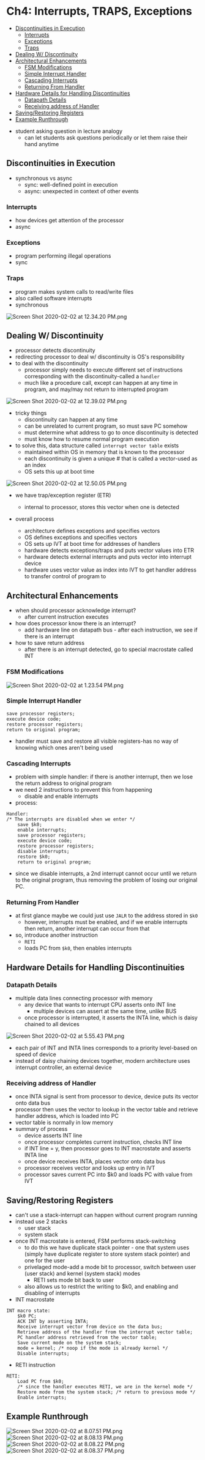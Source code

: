 # Ch4: Interrupts, TRAPS, Exceptions
<!-- toc -->

- [Discontinuities in Execution](#Discontinuities-in-Execution)
  * [Interrupts](#Interrupts)
  * [Exceptions](#Exceptions)
  * [Traps](#Traps)
- [Dealing W/ Discontinuity](#Dealing-W-Discontinuity)
- [Architectural Enhancements](#Architectural-Enhancements)
  * [FSM Modifications](#FSM-Modifications)
  * [Simple Interrupt Handler](#Simple-Interrupt-Handler)
  * [Cascading Interrupts](#Cascading-Interrupts)
  * [Returning From Handler](#Returning-From-Handler)
- [Hardware Details for Handling Discontinuities](#Hardware-Details-for-Handling-Discontinuities)
  * [Datapath Details](#Datapath-Details)
  * [Receiving address of Handler](#Receiving-address-of-Handler)
- [Saving/Restoring Registers](#SavingRestoring-Registers)
- [Example Runthrough](#Example-Runthrough)

<!-- tocstop -->
- student asking question in lecture analogy
    - can let students ask questions periodically or let them raise their hand anytime

## Discontinuities in Execution
- synchronous vs async
    - sync: well-defined point in execution
    - async: unexpected in context of other events
### Interrupts
- how devices get attention of the processor
- async
### Exceptions
- program performing illegal operations
- sync
### Traps
- program makes system calls to read/write files
- also called software interrupts
- synchronous

![Screen Shot 2020-02-02 at 12.34.20 PM.png](./images/ch4/8a231596.png)

## Dealing W/ Discontinuity
- processor detects discontinuity
- redirecting processor to deal w/ discontinuity is OS's responsibility
- to deal with the discontinuity
    - processor simply needs to execute different set of instructions corresponding with the discontinuity-called a `handler`
    - much like a procedure call, except can happen at any time in program, and may/may not return to interrupted program

![Screen Shot 2020-02-02 at 12.39.02 PM.png](./images/ch4/004a837b.png)

- tricky things
    - discontinuity can happen at any time
    - can be unrelated to current program, so must save PC somehow
    - must determine what address to go to once discontinuity is detected
    - must know how to resume normal program execution
- to solve this, data structure called `interrupt vector table` exists
    - maintained within OS in memory that is known to the processor
    - each discontinuity is given a unique # that is called a vector-used as an index
    - OS sets this up at boot time

![Screen Shot 2020-02-02 at 12.50.05 PM.png](./images/ch4/fc30287e.png)
- we have trap/exception register (ETR)
    - internal to processor, stores this vector when one is detected

- overall process
    - architecture defines exceptions and specifies vectors
    - OS defines exceptions and specifies vectors
    - OS sets up IVT at boot time for addresses of handlers
    - hardware detects exceptions/traps and puts vector values into ETR
    - hardware detects external interrupts and puts vector into interrupt device
    - hardware uses vector value as index into IVT to get handler address to transfer control of program to

## Architectural Enhancements
- when should processor acknowledge interrupt?
    - after current instruction executes
- how does processor know there is an interrupt?
    - add hardware line on datapath bus - after each instruction, we see if there is an interrupt
- how to save return address
    - after there is an interrupt detected, go to special macrostate called INT

### FSM Modifications
![Screen Shot 2020-02-02 at 1.23.54 PM.png](./images/ch4/3d4c168d.png)
### Simple Interrupt Handler
```
save processor registers;
execute device code;
restore processor registers;
return to original program;
```
- handler must save and restore all visible registers-has no way of knowing which ones aren't being used

### Cascading Interrupts
- problem with simple handler: if there is another interrupt, then we lose the return address to original program
- we need 2 instructions to prevent this from happening
    - disable and enable interrupts
- process:
```
Handler:
/* The interrupts are disabled when we enter */
    save $k0;
    enable interrupts;
    save processor registers;
    execute device code;
    restore processor registers;
    disable interrupts;
    restore $k0;
    return to original program;
```
- since we disable interrupts, a 2nd interrupt cannot occur until we return to the original program, thus removing the problem of losing our original PC.

### Returning From Handler
- at first glance maybe we could just use `JALR` to the address stored in `$k0`
    - however, interrupts must be enabled, and if we enable interrupts then return, another interrupt can occur from that
- so, introduce another instruction
    - `RETI`
    - loads PC from `$k0`, then enables interrupts

## Hardware Details for Handling Discontinuities
### Datapath Details
- multiple data lines connecting processor with memory
    - any device that wants to interrupt CPU asserts onto INT line
        - multiple devices can assert at the same time, unlike BUS
    - once processor is interrupted, it asserts the INTA line, which is daisy chained to all devices

![Screen Shot 2020-02-02 at 5.55.43 PM.png](./images/ch4/f02f0ea6.png)
- each pair of INT and INTA lines corresponds to a priority level-based on speed of device
- instead of daisy chaining devices together, modern architecture uses interrupt controller, an external device
### Receiving address of Handler
- once INTA signal is sent from processor to device, device puts its vector onto data bus
- processor then uses the vector to lookup in the vector table and retrieve handler address, which is loaded into PC
- vector table is normally in low memory
- summary of process
    - device asserts INT line
    - once processor completes current instruction, checks INT line
    - if INT line = y, then processor goes to INT macrostate and asserts INTA line
    - once device receives INTA, places vector onto data bus
    - processor receives vector and looks up entry in IVT
    - processor saves current PC into $k0 and loads PC with value from IVT

## Saving/Restoring Registers
- can't use a stack-interrupt can happen without current program running
- instead use 2 stacks
    - user stack
    - system stack
- once INT macrostate is entered, FSM performs stack-switching
    - to do this we have duplicate stack pointer - one that system uses (simply have duplicate register to store system stack pointer) and one for the user
    - privelaged mode-add a mode bit to processor, switch between user (user stack) and kernel (system stack) modes
        - RETI sets mode bit back to user
    - also allows us to restrict the writing to $k0, and enabling and disabling of interrupts
- INT macrostate
```
INT macro state:
    $k0 PC;
    ACK INT by asserting INTA;
    Receive interrupt vector from device on the data bus;
    Retrieve address of the handler from the interrupt vector table;
    PC handler address retrieved from the vector table;
    Save current mode on the system stack;
    mode = kernel; /* noop if the mode is already kernel */
    Disable interrupts;
```
- RETI instruction
```
RETI:
    Load PC from $k0;
    /* since the handler executes RETI, we are in the kernel mode */
    Restore mode from the system stack; /* return to previous mode */
    Enable interrupts;
```
## Example Runthrough
![Screen Shot 2020-02-02 at 8.07.51 PM.png](./images/ch4/ad907225.png)
![Screen Shot 2020-02-02 at 8.08.13 PM.png](./images/ch4/f220070b.png)
![Screen Shot 2020-02-02 at 8.08.22 PM.png](./images/ch4/da7cdc60.png)
![Screen Shot 2020-02-02 at 8.08.37 PM.png](./images/ch4/2eb608c6.png)